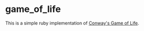# game_of_life

This is a simple ruby implementation of [Conway's Game of Life](http://en.wikipedia.org/wiki/Conway%27s_Game_of_Life).
